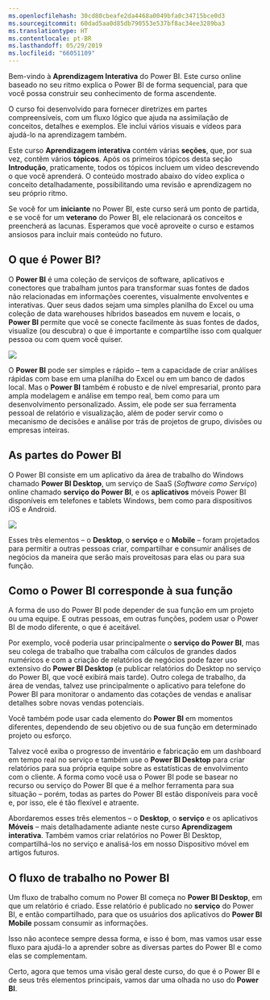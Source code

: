 ```yaml
---
ms.openlocfilehash: 30cd80cbeafe2da4468a0049bfa0c34715bce0d3
ms.sourcegitcommit: 60dad5aa0d85db790553e537bf8ac34ee3289ba3
ms.translationtype: HT
ms.contentlocale: pt-BR
ms.lasthandoff: 05/29/2019
ms.locfileid: "66051109"
---
```

Bem-vindo à **Aprendizagem Interativa** do Power BI. Este curso online baseado no seu ritmo explica o Power BI de forma sequencial, para que você possa construir seu conhecimento de forma ascendente.

O curso foi desenvolvido para fornecer diretrizes em partes compreensíveis, com um fluxo lógico que ajuda na assimilação de conceitos, detalhes e exemplos. Ele inclui vários visuais e vídeos para ajudá-lo na aprendizagem também.

Este curso **Aprendizagem interativa** contém várias **seções**, que, por sua vez, contêm vários **tópicos**. Após os primeiros tópicos desta seção **Introdução**, praticamente, todos os tópicos incluem um vídeo descrevendo o que você aprenderá. O conteúdo mostrado abaixo do vídeo explica o conceito detalhadamente, possibilitando uma revisão e aprendizagem no seu próprio ritmo.

Se você for um **iniciante** no Power BI, este curso será um ponto de partida, e se você for um **veterano** do Power BI, ele relacionará os conceitos e preencherá as lacunas. Esperamos que você aproveite o curso e estamos ansiosos para incluir mais conteúdo no futuro.

## <a name="what-is-power-bi"></a>O que é Power BI?
O **Power BI** é uma coleção de serviços de software, aplicativos e conectores que trabalham juntos para transformar suas fontes de dados não relacionadas em informações coerentes, visualmente envolventes e interativas. Quer seus dados sejam uma simples planilha do Excel ou uma coleção de data warehouses híbridos baseados em nuvem e locais, o **Power BI** permite que você se conecte facilmente às suas fontes de dados, visualize (ou descubra) o que é importante e compartilhe isso com qualquer pessoa ou com quem você quiser.

![](media/0-0-what-is-power-bi/c0a0_1.png)

O **Power BI** pode ser simples e rápido – tem a capacidade de criar análises rápidas com base em uma planilha do Excel ou em um banco de dados local. Mas o **Power BI** também é robusto e de nível empresarial, pronto para ampla modelagem e análise em tempo real, bem como para um desenvolvimento personalizado. Assim, ele pode ser sua ferramenta pessoal de relatório e visualização, além de poder servir como o mecanismo de decisões e análise por trás de projetos de grupo, divisões ou empresas inteiras.

## <a name="the-parts-of-power-bi"></a>As partes do Power BI
O Power BI consiste em um aplicativo da área de trabalho do Windows chamado **Power BI Desktop**, um serviço de SaaS (*Software como Serviço*) online chamado **serviço do Power BI**, e os **aplicativos** móveis Power BI disponíveis em telefones e tablets Windows, bem como para dispositivos iOS e Android.

![](media/0-0-what-is-power-bi/c0a0_2.png)

Esses três elementos – o **Desktop**, o **serviço** e o **Mobile** – foram projetados para permitir a outras pessoas criar, compartilhar e consumir análises de negócios da maneira que serão mais proveitosas para elas ou para sua função.

## <a name="how-power-bi-matches-your-role"></a>Como o Power BI corresponde à sua função
A forma de uso do Power BI pode depender de sua função em um projeto ou uma equipe. E outras pessoas, em outras funções, podem usar o Power BI de modo diferente, o que é aceitável.

Por exemplo, você poderia usar principalmente o **serviço do Power BI**, mas seu colega de trabalho que trabalha com cálculos de grandes dados numéricos e com a criação de relatórios de negócios pode fazer uso extensivo do **Power BI Desktop** (e publicar relatórios do Desktop no serviço do Power BI, que você exibirá mais tarde). Outro colega de trabalho, da área de vendas, talvez use principalmente o aplicativo para telefone do Power BI para monitorar o andamento das cotações de vendas e analisar detalhes sobre novas vendas potenciais.

Você também pode usar cada elemento do **Power BI** em momentos diferentes, dependendo de seu objetivo ou de sua função em determinado projeto ou esforço.

Talvez você exiba o progresso de inventário e fabricação em um dashboard em tempo real no serviço e também use o **Power BI Desktop** para criar relatórios para sua própria equipe sobre as estatísticas de envolvimento com o cliente. A forma como você usa o Power BI pode se basear no recurso ou serviço do Power BI que é a melhor ferramenta para sua situação – porém, todas as partes do Power BI estão disponíveis para você e, por isso, ele é tão flexível e atraente.

Abordaremos esses três elementos – o **Desktop**, o **serviço** e os aplicativos **Móveis** – mais detalhadamente adiante neste curso **Aprendizagem interativa**. Também vamos criar relatórios no Power BI Desktop, compartilhá-los no serviço e analisá-los em nosso Dispositivo móvel em artigos futuros.

## <a name="the-flow-of-work-in-power-bi"></a>O fluxo de trabalho no Power BI
Um fluxo de trabalho comum no Power BI começa no **Power BI Desktop**, em que um relatório é criado. Esse relatório é publicado no **serviço** do Power BI, e então compartilhado, para que os usuários dos aplicativos do **Power BI Mobile** possam consumir as informações.

Isso não acontece sempre dessa forma, e isso é bom, mas vamos usar esse fluxo para ajudá-lo a aprender sobre as diversas partes do Power BI e como elas se complementam.

Certo, agora que temos uma visão geral deste curso, do que é o Power BI e de seus três elementos principais, vamos dar uma olhada no uso do **Power BI**.

